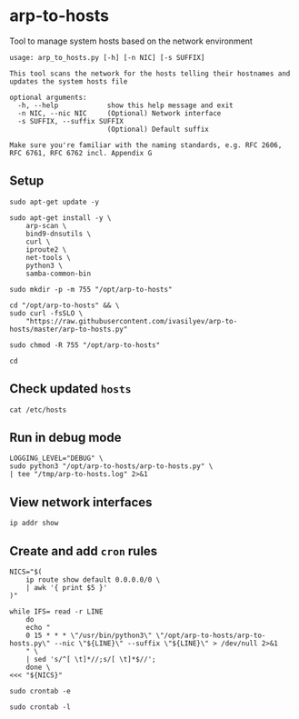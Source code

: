# arp-to-hosts
Tool to manage system hosts based on the network environment

```text
usage: arp_to_hosts.py [-h] [-n NIC] [-s SUFFIX]

This tool scans the network for the hosts telling their hostnames and updates the system hosts file

optional arguments:
  -h, --help            show this help message and exit
  -n NIC, --nic NIC     (Optional) Network interface
  -s SUFFIX, --suffix SUFFIX
                        (Optional) Default suffix

Make sure you're familiar with the naming standards, e.g. RFC 2606, RFC 6761, RFC 6762 incl. Appendix G
```


## Setup

```shell script
sudo apt-get update -y

sudo apt-get install -y \
    arp-scan \
    bind9-dnsutils \
    curl \
    iproute2 \
    net-tools \
    python3 \
    samba-common-bin

sudo mkdir -p -m 755 "/opt/arp-to-hosts"

cd "/opt/arp-to-hosts" && \
sudo curl -fsSLO \
    "https://raw.githubusercontent.com/ivasilyev/arp-to-hosts/master/arp-to-hosts.py"

sudo chmod -R 755 "/opt/arp-to-hosts"

cd
```

## Check updated `hosts`

```shell script
cat /etc/hosts
```

## Run in debug mode

```shell script
LOGGING_LEVEL="DEBUG" \
sudo python3 "/opt/arp-to-hosts/arp-to-hosts.py" \
| tee "/tmp/arp-to-hosts.log" 2>&1
```

## View network interfaces

```shell script
ip addr show
```

## Create and add `cron` rules

```shell script
NICS="$(
    ip route show default 0.0.0.0/0 \
    | awk '{ print $5 }'
)"

while IFS= read -r LINE
    do 
    echo "
    0 15 * * * \"/usr/bin/python3\" \"/opt/arp-to-hosts/arp-to-hosts.py\" --nic \"${LINE}\" --suffix \"${LINE}\" > /dev/null 2>&1
    " \
    | sed 's/^[ \t]*//;s/[ \t]*$//';
    done \
<<< "${NICS}"

sudo crontab -e
```
```shell script
sudo crontab -l
```
